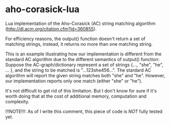 aho-corasick-lua
================

  Lua implementation of the Aho-Corasick (AC) string matching algorithm
(http://dl.acm.org/citation.cfm?id=360855).

  For efficiency reasons, the output() function doesn't return a set of
matching strings, instead, it returns no more than one matching string.

  This is an example illustrating how our implementation is different from
the standard AC algorithm due to the different semantics of output() function:
Suppose the AC-graph/dictionary represent a set of strings
{..., "she", "he", ... }, and the string to be matched is "...123she456...".
The stardard AC algorithm will report the given string matches both "she" and
"he". However, our implementation reports only one match (either "she" or "he").

  It's not difficult to get rid of this limitation. But I don't know for sure
if it's worth doing that at the cost of additional memory, computation and
complexity.

  !!!NOTE!!!: As of I write this comment, this piece of code is *NOT* fully
tested yet.
